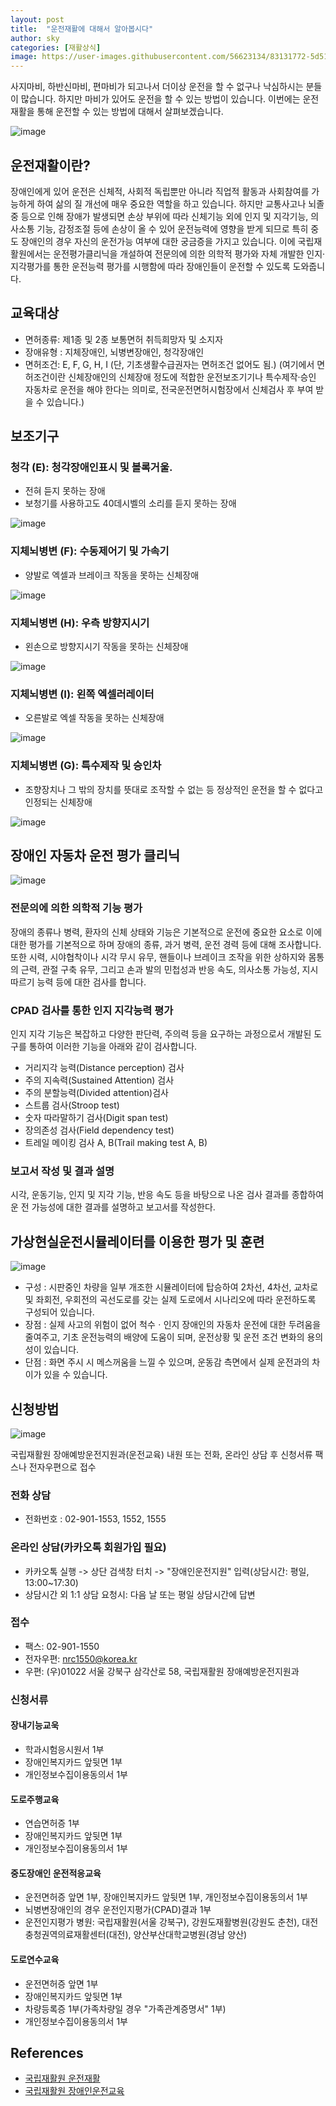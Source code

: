 ```yaml
---
layout: post
title:  "운전재활에 대해서 알아봅시다"
author: sky
categories: [재활상식]
image: https://user-images.githubusercontent.com/56623134/83131772-5d510080-a11b-11ea-939c-11f701f9c318.png
---
```


사지마비, 하반신마비, 편마비가 되고나서 더이상 운전을 할 수 없구나 낙심하시는 분들이 많습니다. 하지만 마비가 있어도 운전을 할 수 있는 방법이 있습니다. 이번에는 운전재활을 통해 운전할 수 있는 방법에 대해서 살펴보겠습니다.

![image](https://user-images.githubusercontent.com/56623134/83131856-7a85cf00-a11b-11ea-9cd9-2c442a68dce5.png)

## 운전재활이란?

장애인에게 있어 운전은 신체적, 사회적 독립뿐만 아니라 직업적 활동과 사회참여를 가능하게 하여 삶의 질 개선에 매우 중요한 역할을 하고 있습니다. 하지만 교통사고나 뇌졸중 등으로 인해 장애가 발생되면 손상 부위에 따라 신체기능 외에 인지 및 지각기능, 의사소통 기능, 감정조절 등에 손상이 올 수 있어 운전능력에 영향을 받게 되므로 특히 중도 장애인의 경우 자신의 운전가능 여부에 대한 궁금증을 가지고 있습니다. 이에 국립재활원에서는 운전평가클리닉을 개설하여 전문의에 의한 의학적 평가와 자체 개발한 인지·지각평가를 통한 운전능력 평가를 시행함에 따라 장애인들이 운전할 수 있도록 도와줍니다.

## 교육대상

- 면허종류: 제1종 및 2종 보통면허 취득희망자 및 소지자
- 장애유형 : 지체장애인, 뇌병변장애인, 청각장애인
- 면허조건: E, F, G, H, I (단, 기초생활수급권자는 면허조건 없어도 됨.)
(여기에서 면허조건이란 신체장애인의 신체장애 정도에 적합한 운전보조기기나 특수제작‧승인 자동차로 운전을 해야 한다는 의미로, 전국운전면허시험장에서 신체검사 후 부여 받을 수 있습니다.)

## 보조기구

### 청각 (E): 청각장애인표시 및 볼록거울.
 - 전혀 듣지 못하는 장애
 - 보청기를 사용하고도 40데시벨의 소리를 듣지 못하는 장애

![image](http://www.nrc.go.kr/static/education/image/content/edu_intro/intro_adu1.png)

### 지체뇌병변 (F): 수동제어기 및 가속기
 - 양발로 엑셀과 브레이크 작동을 못하는 신체장애
 
![image](http://www.nrc.go.kr/static/education/image/content/edu_intro/intro_adu2.png)

### 지체뇌병변 (H): 우측 방향지시기
 - 왼손으로 방향지시기 작동을 못하는 신체장애
 
![image](http://www.nrc.go.kr/static/education/image/content/edu_intro/intro_adu3.png)

### 지체뇌병변 (I): 왼쪽 엑셀러레이터
 - 오른발로 엑셀 작동을 못하는 신체장애
 
![image](http://www.nrc.go.kr/static/education/image/content/edu_intro/intro_adu4.png)

### 지체뇌병변 (G): 특수제작 및 승인차
 - 조향장치나 그 밖의 장치를 뜻대로 조작할 수 없는 등 정상적인 운전을 할 수 없다고 인정되는 신체장애
 
![image](http://www.nrc.go.kr/static/education/image/content/edu_intro/intro_adu5.png)


## 장애인 자동차 운전 평가 클리닉

![image](https://user-images.githubusercontent.com/56623134/83132140-e9fbbe80-a11b-11ea-88f1-60f84f1ee8ae.png)

### 전문의에 의한 의학적 기능 평가
장애의 종류나 병력, 환자의 신체 상태와 기능은 기본적으로 운전에 중요한 요소로 이에 대한 평가를 기본적으로 하며 장애의 종류, 과거 병력, 운전 경력 등에 대해 조사합니다. 또한 시력, 시야협착이나 시각 무시 유무, 핸들이나 브레이크 조작을 위한 상하지와 몸통의 근력, 관절 구축 유무, 그리고 손과 발의 민첩성과 반응 속도, 의사소통 가능성, 지시 따르기 능력 등에 대한 검사를 합니다.

### CPAD 검사를 통한 인지 지각능력 평가
인지 지각 기능은 복잡하고 다양한 판단력, 주의력 등을 요구하는 과정으로서 개발된 도구를 통하여 이러한 기능을 아래와 같이 검사합니다.

- 거리지각 능력(Distance perception) 검사
- 주의 지속력(Sustained Attention) 검사
- 주의 분할능력(Divided attention)검사
- 스트룹 검사(Stroop test)
- 숫자 따라말하기 검사(Digit span test)
- 장의존성 검사(Field dependency test)
- 트레일 메이킹 검사 A, B(Trail making test A, B)

### 보고서 작성 및 결과 설명
시각, 운동기능, 인지 및 지각 기능, 반응 속도 등을 바탕으로 나온 검사 결과를 종합하여 운 전 가능성에 대한 결과를 설명하고 보고서를 작성한다. 

## 가상현실운전시뮬레이터를 이용한 평가 및 훈련

![image](https://user-images.githubusercontent.com/56623134/83131428-c84e0780-a11a-11ea-9732-3dc8d20ea280.png)

- 구성 : 시판중인 차량을 일부 개조한 시뮬레이터에 탑승하여 2차선, 4차선, 교차로 및 좌회전, 우회전의 곡선도로를 갖는 실제 도로에서 시나리오에 따라 운전하도록 구성되어 있습니다.
- 장점 : 실제 사고의 위험이 없어 척수ㆍ인지 장애인의 자동차 운전에 대한 두려움을 줄여주고, 기초 운전능력의 배양에 도움이 되며, 운전상황 및 운전 조건 변화의 용의성이 있습니다.
- 단점 : 화면 주시 시 메스꺼움을 느낄 수 있으며, 운동감 측면에서 실제 운전과의 차이가 있을 수 있습니다.

## 신청방법

![image](https://user-images.githubusercontent.com/56623134/83132222-0861ba00-a11c-11ea-9039-8ef76d9ec516.png)

국립재활원 장애예방운전지원과(운전교육) 내원 또는 전화, 온라인 상담 후 신청서류 팩스나 전자우편으로 접수

### 전화 상담
- 전화번호 : 02-901-1553, 1552, 1555

### 온라인 상담(카카오톡 회원가입 필요)
- 카카오톡 실행 -> 상단 검색창 터치 -> "장애인운전지원" 입력(상담시간: 평일, 13:00~17:30)
- 상담시간 외 1:1 상담 요청시: 다음 날 또는 평일 상담시간에 답변

### 접수
- 팩스: 02-901-1550
- 전자우편: nrc1550@korea.kr
- 우편: (우)01022 서울 강북구 삼각산로 58, 국립재활원 장애예방운전지원과

### 신청서류

#### 장내기능교욱
- 학과시험응시원서 1부
- 장애인복지카드 앞뒷면 1부
- 개인정보수집이용동의서 1부

#### 도로주행교육
- 연습면허증 1부
- 장애인복지카드 앞뒷면 1부
- 개인정보수집이용동의서 1부

#### 중도장애인 운전적응교육
- 운전면허증 앞면 1부, 장애인복지카드 앞뒷면 1부, 개인정보수집이용동의서 1부
- 뇌병변장애인의 경우 운전인지평가(CPAD)결과 1부
- 운전인지평가 병원: 국립재활원(서울 강북구), 강원도재활병원(강원도 춘천), 대전충청권역의료재활센터(대전), 양산부산대학교병원(경남 양산)

#### 도로연수교육
- 운전면허증 앞면 1부
- 장애인복지카드 앞뒷면 1부
- 차량등록증 1부(가족차량일 경우 "가족관계증명서" 1부)
- 개인정보수집이용동의서 1부

## References

- [국립재활원 운전재활](http://www.nrc.go.kr/hospital/html/content.do?depth=rb&menu_cd=03_03)
- [국립재활원 장애인운전교육](http://www.nrc.go.kr/education/html/content.do?depth=ea&menu_cd=02_04)
